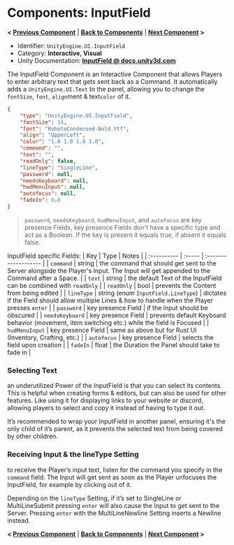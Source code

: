 # Components: InputField
**< [Previous Component](/docs/components/UnityEngine.UI.Button.md)** | **[Back to Components](/docs/components/README.md)** | **[Next Component](/docs/components/NeedsX.md) >**

- Identifier: `UnityEngine.UI.InputField`
- Category: **Interactive, Visual**
- Unity Documentation: **[InputField @ docs.unity3d.com](https://docs.unity3d.com/Packages/com.unity.ugui@1.0/manual/script-InputField.html)**

The InputField Component is an Interactive Component that allows Players to enter arbitrary text that gets sent back as a Command. It automatically adds a  `UnityEngine.UI.Text`  to the panel, allowing you to change the  `fontSize`,  `font`,  `align`ment & text`color`  of it.
```json
{
	"type": "UnityEngine.UI.InputField",
	"fontSize": 14,
	"font": "RobotoCondensed-Bold.ttf",
	"align": "UpperLeft",
	"color": "1.0 1.0 1.0 1.0",
	"command": "",
	"text": "",
	"readOnly": false,
	"lineType": "SingleLine",
	"password": null,
	"needsKeyboard": null,
	"hudMenuInput": null,
	"autofocus": null,
    "fadeIn": 0.0
}
```
> `password`, `needsKeyboard`, `hudMenuInput`,  and `autofocus` are key presence Fields, key presence Fields don't have a specific type and act as a Boolean.
> If the key is present it equals true, if absent it equals false.

InputField specific Fields:
| Key         | Type   | Notes                |
| :---------- | :----- | :------------------- |
| `command`   | string | the command that should get sent to the Server alongside the Player's Input. The Input will get appended to the Command after a Space. |
| `text`      | string | the default Text of the InputField can be combined with `readOnly` |
| `readOnly`  | bool   | prevents the Content from being edited |
| `lineType`  | string (enum `InputField.LineType`) | dictates if the Field should allow multiple Lines & how to handle when the Player presses `enter` |
| `password`  | key presence Field | if the input should be obscured |
| `needsKeyboard`  | key presence Field | prevents default Keyboard behavior (movement, item switching etc.) while the field is Focused |
| `hudMenuInput`  | key presence Field | same as above but for Rust UI (Inventory, Crafting, etc.) |
| `autofocus`  | key presence Field | selects the field upon creation |
| `fadeIn`    | float  | the Duration the Panel should take to fade in |

### Selecting Text
an underutilized Power of the InputField is that you can select its contents. This is helpful when creating forms & editors, but can also be used for other features. Like using it for displaying links to your website or discord, allowing players to select and copy it instead of having to type it out.

It’s recommended to wrap your InputField in another panel, ensuring it's the only child of it’s parent, as it prevents the selected text from being covered by other children.

### Receiving Input & the lineType Setting
to receive the Player’s input text, listen for the command you specify in the  `command`  field. The Input will get sent as soon as the Player unfocuses the InputField, for example by clicking out of it.

Depending on the  `lineType`  Setting, if it’s set to SingleLine or MultiLineSubmit pressing  `enter`  will also cause the Input to get sent to the Server. Pressing  `enter`  with the MultiLineNewline Setting inserts a Newline instead.

**< [Previous Component](/docs/components/UnityEngine.UI.Button.md)** | **[Back to Components](/docs/components/README.md)** | **[Next Component](/docs/components/NeedsX.md) >**
<!--stackedit_data:
eyJoaXN0b3J5IjpbMTcyMjc1NzcwNiwtMTM5NzUzNDgzOCwtOD
k0NTg3NTE4LC0yODEwNjE5ODIsLTQ5MTU4MDQ1MCwtNDQ3MjM5
MjM3LC01ODg4MDk3MTQsMjA1NjIzNTY2OCwtMTYxMjg3NTI3Ml
19
-->